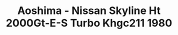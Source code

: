 ---
layout: product
title: "Aoshima - Nissan Skyline Ht 2000Gt-E-S Turbo Khgc211 1980"
price: "TBA" 
desc: "N/A"
img_path: "/assets/img/AO46937.jpg"
brand: "N/A"
available: false
special_offer: false
new: false
soon: false
cat: "010000"
subcat: "013700"
subsubcat: "0N/A"
sifra: "AO46937"
popular: true
---